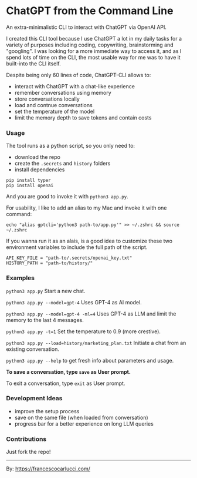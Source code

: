 # ChatGPT from the Command Line

An extra-minimalistic CLI to interact with ChatGPT via OpenAI API.

I created this CLI tool because I use ChatGPT a lot in my daily tasks for a variety of purposes including coding, copywriting, brainstorming and "googling". I was looking for a more immediate way to access it, and as I spend lots of time on the CLI, the most usable way for me was to have it built-into the CLI itself.

Despite being only 60 lines of code, ChatGPT-CLI allows to:

- interact with ChatGPT with a chat-like experience
- remember conversations using memory
- store conversations locally
- load and contnue conversations
- set the temperature of the model
- limit the memory depth to save tokens and contain costs

### Usage

The tool runs as a python script, so you only need to:

- download the repo
- create the `.secrets` and `history` folders
- install dependencies

```
pip install typer
pip install openai
```

And you are good to invoke it with `python3 app.py`.

For usability, I like to add an alias to my Mac and invoke it with one command:

`echo "alias gptcli='python3 path-to/app.py'" >> ~/.zshrc && source ~/.zshrc`

If you wanna run it as an alais, is a good idea to customize these two environment variables to include the full path of the script.

```
API_KEY_FILE = "path-to/.secrets/openai_key.txt"
HISTORY_PATH = "path-to/history/"
```

### Examples

`python3 app.py` Start a new chat.

`python3 app.py --model=gpt-4` Uses GPT-4 as AI model.

`python3 app.py --model=gpt-4 -ml=4` Uses GPT-4 as LLM and limit the memory to the last 4 messages.

`python3 app.py -t=1` Set the temperature to 0.9 (more crestive).

`python3 app.py --load=history/marketing_plan.txt` Initiate a chat from an existing conversation.

`python3 app.py --help` to get fresh info about parameters and usage. 

**To save a conversation, type `save` as User prompt.**

To exit a conversation, type `exit` as User prompt.

### Development Ideas

- improve the setup process
- save on the same file (when loaded from conversation)
- progress bar for a better experience on long LLM queries

### Contributions

Just fork the repo!

___

By: https://francescocarlucci.com/
